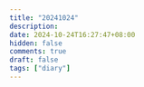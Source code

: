 ```yaml
---
title: "20241024"
description: 
date: 2024-10-24T16:27:47+08:00
hidden: false
comments: true
draft: false
tags: ["diary"]
---
```


